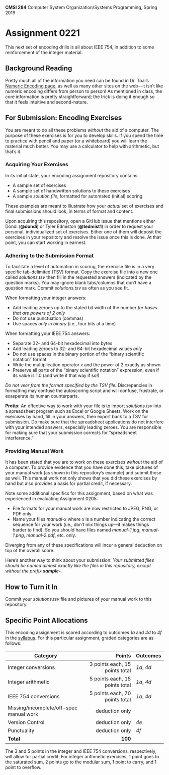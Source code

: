 **CMSI 284** Computer System Organization/Systems Programming, Spring 2019

# Assignment 0221
This next set of encoding drills is all about IEEE 754, in addition to some reinforcement of the integer material.

## Background Reading
Pretty much all of the information you need can be found in Dr. Toal’s [Numeric Encoding page](http://cs.lmu.edu/~ray/notes/numenc/), as well as many other sites on the web—it isn’t like numeric encoding differs from person to person! As mentioned in class, the core information is pretty straightforward; the trick is doing it enough so that it feels intuitive and second-nature.

## For Submission: Encoding Exercises
You are meant to do all these problems _without_ the aid of a computer. The purpose of these exercises is for you to develop skills. If you spend the time to practice with pencil and paper (or a whiteboard) you will learn the material much better. You may use a calculator to help with arithmetic, but that’s it.

### Acquiring Your Exercises
In its initial state, your encoding assignment repository contains:
- A sample set of exercises
- A sample set of handwritten solutions to these exercises
- A sample _solution file_, formatted for automated (initial) scoring

These examples are meant to illustrate how your _actual_ set of exercises and final submissions should look, in terms of format and content.

Upon acquiring this repository, open a GitHub issue that mentions either Dondi (**@dondi**) or Tyler Edmiston (**@tedmist1**) in order to request your personal, individualized set of exercises. Either one of them will deposit the exercises in your repository and resolve the issue once this is done. At that point, you can start working in earnest.

### Adhering to the Submission Format
To facilitate a level of automation in scoring, the exercise file is in a very specific tab-delimited (TSV) format. Copy the exercise file into a new one called _solutions.tsv_ then fill in the requested answers (indicated by the question marks). You may ignore blank tabs/columns that don’t have a question mark. Commit _solutions.tsv_ as often as you see fit.

When formatting your integer answers:
- Add leading zeroes up to the stated bit width of the number _for bases that are powers of 2 only_
- Do not use punctuation (commas)
- Use spaces _only in binary_ (i.e., four bits at a time)

When formatting your IEEE 754 answers:
- Separate 32- and 64-bit hexadecimal into bytes
- Add leading zeroes to 32- and 64-bit hexadecimal values _only_
- Do not use spaces in the binary portion of the “binary scientific notation” format
- Write the multiplication operator `x` and the power of 2 exactly as shown
- Preserve all parts of the “binary scientific notation” expression, even if its value is 1.0 (and write it that way if so!)

_Do not veer from the format specified by the TSV file:_ Discrepancies in formatting may confuse the autoscoring script and will confuse, frustrate, or exasperate its human counterparts.

**Protip:** An effective way to work with your file is to import _solutions.tsv_ into a spreadsheet program such as Excel or Google Sheets. Work on the exercises by hand, fill in your answers, then export back to a TSV for submission. Do make sure that the spreadsheet applications do not interfere with your intended answers, especially leading zeroes. You are responsible for making sure that your submission corrects for “spreadsheet interference.”

### Providing Manual Work
It has been stated that you are to work on these exercises _without_ the aid of a computer. To provide evidence that you have done this, take pictures of your manual work (as shown in this repository’s example) and submit those as well. This manual work not only shows that you did these exercises by hand but also provides a basis for partial credit, if necessary.

Note some additional specifics for this assignment, based on what was experienced in evaluating Assignment 0205:
- File formats for your manual work are now restricted to JPEG, PNG, or PDF only
- Name your files _manual-x_ where _x_ is a number indicating the correct sequence for your work (i.e., don’t mix things up—it makes things harder to find). So you should have files named _manual-1.jpg_, _manual-1.png_, _manual-2.pdf_, etc. only.

Diverging from any of these specifications will incur a general deduction on top of the overall score.

Here’s another way to think about your submission: _Your submitted files should be named almost exactly like the files in this repository, except without the prefix **sample-**._

## How to Turn it In
Commit your _solutions.tsv_ file and pictures of your manual work to this repository.

## Specific Point Allocations
This encoding assignment is scored according to outcomes _1a_ and _4d_ to _4f_ in the [syllabus](https://dondi.lmu.build/spring2019/cmsi284/cmsi284-spring2019-syllabus.pdf). For this particular assignment, graded categories are as follows:

| Category | Points | Outcomes |
| -------- | -----: | -------- |
| Integer conversions | 3 points each, 15 points total | _1a_, _4d_ |
| Integer arithmetic | 5 points each, 15 points total | _1a_, _4d_ |
| IEEE 754 conversions | 5 points each, 70 points total | _1a_, _4d_ |
| Missing/incomplete/off-spec manual work | deduction only | |
| Version Control | deduction only | _4e_ |
| Punctuality | deduction only | _4f_ |
| **Total** | **100** |

The 3 and 5 points in the integer and IEEE 754 conversions, respectively, will allow for partial credit. For integer arithmetic exercises, 1 point goes to the saturated sum, 2 points go to the modular sum, 1 point to carry, and 1 point to overflow.
